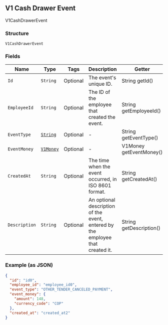 ## V1 Cash Drawer Event

V1CashDrawerEvent

### Structure

`V1CashDrawerEvent`

### Fields

| Name | Type | Tags | Description | Getter |
|  --- | --- | --- | --- | --- |
| `Id` | `String` | Optional | The event's unique ID. | String getId() |
| `EmployeeId` | `String` | Optional | The ID of the employee that created the event. | String getEmployeeId() |
| `EventType` | [`String`](/doc/models/v1-cash-drawer-event-event-type.md) | Optional | - | String getEventType() |
| `EventMoney` | [`V1Money`](/doc/models/v1-money.md) | Optional | - | V1Money getEventMoney() |
| `CreatedAt` | `String` | Optional | The time when the event occurred, in ISO 8601 format. | String getCreatedAt() |
| `Description` | `String` | Optional | An optional description of the event, entered by the employee that created it. | String getDescription() |

### Example (as JSON)

```json
{
  "id": "id0",
  "employee_id": "employee_id0",
  "event_type": "OTHER_TENDER_CANCELED_PAYMENT",
  "event_money": {
    "amount": 148,
    "currency_code": "COP"
  },
  "created_at": "created_at2"
}
```

